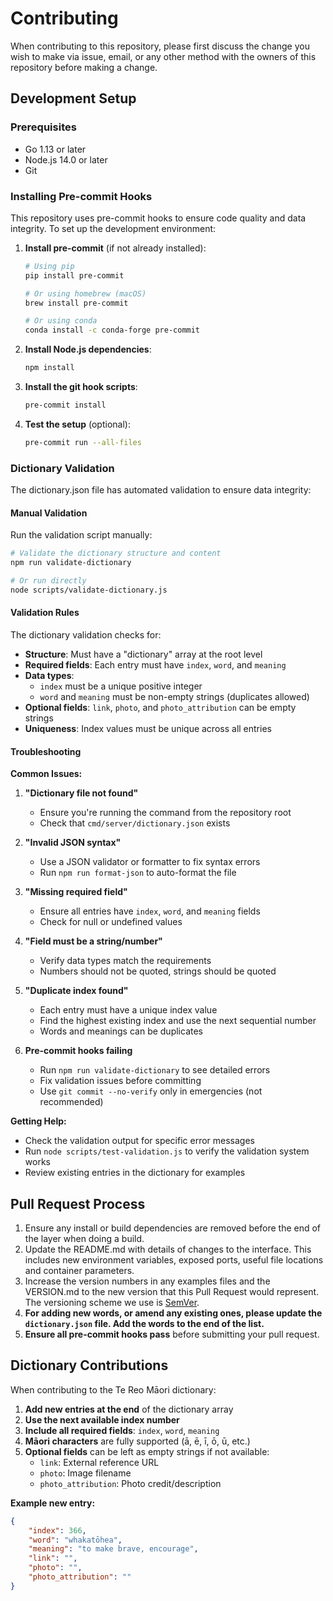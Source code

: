 # Contributing

When contributing to this repository, please first discuss the change you wish to make via issue,
email, or any other method with the owners of this repository before making a change. 

## Development Setup

### Prerequisites

- Go 1.13 or later
- Node.js 14.0 or later
- Git

### Installing Pre-commit Hooks

This repository uses pre-commit hooks to ensure code quality and data integrity. To set up the development environment:

1. **Install pre-commit** (if not already installed):
   ```bash
   # Using pip
   pip install pre-commit
   
   # Or using homebrew (macOS)
   brew install pre-commit
   
   # Or using conda
   conda install -c conda-forge pre-commit
   ```

2. **Install Node.js dependencies**:
   ```bash
   npm install
   ```

3. **Install the git hook scripts**:
   ```bash
   pre-commit install
   ```

4. **Test the setup** (optional):
   ```bash
   pre-commit run --all-files
   ```

### Dictionary Validation

The dictionary.json file has automated validation to ensure data integrity:

#### Manual Validation

Run the validation script manually:
```bash
# Validate the dictionary structure and content
npm run validate-dictionary

# Or run directly
node scripts/validate-dictionary.js
```

#### Validation Rules

The dictionary validation checks for:

- **Structure**: Must have a "dictionary" array at the root level
- **Required fields**: Each entry must have `index`, `word`, and `meaning`
- **Data types**: 
  - `index` must be a unique positive integer
  - `word` and `meaning` must be non-empty strings (duplicates allowed)
- **Optional fields**: `link`, `photo`, and `photo_attribution` can be empty strings
- **Uniqueness**: Index values must be unique across all entries

#### Troubleshooting

**Common Issues:**

1. **"Dictionary file not found"**
   - Ensure you're running the command from the repository root
   - Check that `cmd/server/dictionary.json` exists

2. **"Invalid JSON syntax"**
   - Use a JSON validator or formatter to fix syntax errors
   - Run `npm run format-json` to auto-format the file

3. **"Missing required field"**
   - Ensure all entries have `index`, `word`, and `meaning` fields
   - Check for null or undefined values

4. **"Field must be a string/number"**
   - Verify data types match the requirements
   - Numbers should not be quoted, strings should be quoted

5. **"Duplicate index found"**
   - Each entry must have a unique index value
   - Find the highest existing index and use the next sequential number
   - Words and meanings can be duplicates

6. **Pre-commit hooks failing**
   - Run `npm run validate-dictionary` to see detailed errors
   - Fix validation issues before committing
   - Use `git commit --no-verify` only in emergencies (not recommended)

**Getting Help:**
- Check the validation output for specific error messages
- Run `node scripts/test-validation.js` to verify the validation system works
- Review existing entries in the dictionary for examples

## Pull Request Process

1. Ensure any install or build dependencies are removed before the end of the layer when doing a 
   build.
2. Update the README.md with details of changes to the interface. This includes new environment 
   variables, exposed ports, useful file locations and container parameters.
3. Increase the version numbers in any examples files and the VERSION.md to the new version that this
   Pull Request would represent. The versioning scheme we use is [SemVer](http://semver.org/).
4. **For adding new words, or amend any existing ones, please update the `dictionary.json` file. Add the words to the end of the list.**
5. **Ensure all pre-commit hooks pass** before submitting your pull request.

## Dictionary Contributions

When contributing to the Te Reo Māori dictionary:

1. **Add new entries at the end** of the dictionary array
2. **Use the next available index number**
3. **Include all required fields**: `index`, `word`, `meaning`
4. **Māori characters** are fully supported (ā, ē, ī, ō, ū, etc.)
5. **Optional fields** can be left as empty strings if not available:
   - `link`: External reference URL
   - `photo`: Image filename
   - `photo_attribution`: Photo credit/description

**Example new entry:**
```json
{
    "index": 366,
    "word": "whakatōhea",
    "meaning": "to make brave, encourage",
    "link": "",
    "photo": "",
    "photo_attribution": ""
}
```